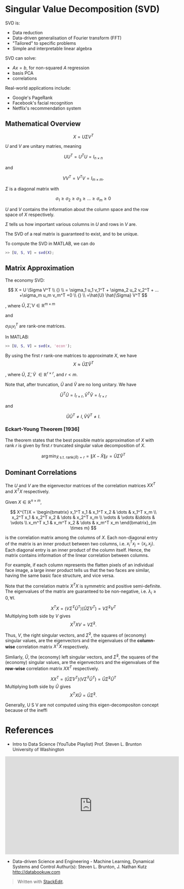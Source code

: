 # Singular Value Decomposition (SVD)


SVD is:

- Data reduction
- Data-driven generalisation of Fourier transform (FFT)
- "Tailored" to specific problems
- Simple and interpretable linear algebra

SVD can solve:

- $Ax=b$, for non-squared $A$ regression
- basis PCA 
- correlations

Real-world applications include:

- Google's PageRank
- Facebook's facial recognition
- Netflix's recommendation system

## Mathematical Overview

$$
X=U \Sigma V^T
$$


$U$ and $V$ are unitary matries, meaning

$$
UU^T = U^TU=I_{n \times n}
$$

and

$$
VV^T = V^T V=I_{m \times m} .
$$

$\Sigma$ is a diagonal matrix with

$$
\sigma_1 \geq \sigma_2 \geq \sigma_3 \geq ... \geq \sigma_m \geq 0
$$

$U$ and $V$ contains the information about the column space and the row space of $X$ respectively. 

$\Sigma$ tells us how important various columns in $U$ and rows in $V$ are.

The SVD of a real matrix is guaranteed to exist, and to be unique.

To compute the SVD in MATLAB, we can do

```matlab
>> [U, S, V] = svd(X);
```

## Matrix Approximation

The economy SVD:

$$
X = U \Sigma V^T \\ {} \\
	= \sigma_1 u_1 v_1^T + \sigma_2 u_2 v_2^T + ... +\sigma_m u_m v_m^T +0 \\ {} \\
	=\hat{U} \hat{\Sigma} V^T
$$

, where $\hat{U}, \hat{\Sigma}, V \in \mathbb{R}^{m \times m}$

and

$\sigma_i u_i v_i^T$ are  rank-one matrices.

In MATLAB:
```matlab
>> [U, S, V] = svd(x, 'econ');
```

By using the first $r$ rank-one matrices to approximate $X$, we have
$$
X \approx \tilde{U} \tilde{\Sigma} \tilde{V}^T
$$

, where $\tilde{U}$,  $\tilde{\Sigma}$,  $\tilde{V}$ $\in \mathbb{R}^{r \times r}$, and $r < m$.

Note that, after truncation, $\tilde{U}$ and $\tilde{V}$ are no long unitary. We have

$$\tilde{U}^T\tilde{U} = I_{r \times r}, \tilde{V}^T\tilde{V} = I_{r \times r}$$

and 

$$\tilde{U}\tilde{U}^T \neq I_{}, \tilde{V} \tilde{V}^T \neq I_{}.$$


### Eckart-Young Theorem [1936]

The theorem states that the best possible matrix approximation of $X$ with rank $r$ is given by first $r$ truncated singular value decomposition of $X$.

$$
\arg \min_{\tilde{X} \text{ s.t. } \text{rank}(\tilde{X}) = r } =\| X -\tilde{X} \| _F = \tilde{U} \tilde{\Sigma} \tilde{V}^T
$$

##  Dominant Correlations

The $U$ and $V$ are the eigenvector matrices of the correlation matrices $XX^T$ and $X^TX$  respectively.

Given $X \in \mathbb{R}^{n \times m}$,

$$
X^{T}X = \begin{bmatrix}  
x_1^T x_1 & x_1^T x_2 & \dots & x_1^T x_m \\  
x_2^T x_1 & x_2^T x_2 & \dots & x_2^T x_m \\
\vdots & \vdots &\ddots & \vdots \\
x_m^T x_1 & x_m^T x_2 & \dots & x_m^T x_m
\end{bmatrix}_{m \times m}
$$

is the correlation matrix among the columns of $X$. Each non-diagonal entry of the matrix is an inner product between two columns, i.e. $x_i^T x_j = \langle x_i, x_j \rangle$. Each diagonal entry is an inner product of the column itself. Hence, the matrix contains information of the linear correlation between columns.

For example, if each column represents the flatten pixels of an individual face image, a large inner product tells us that the two faces are similar, having the same basic face structure, and vice versa.

Note that the correlation matrix $X^T X$ is symmetric and positive semi-definite. The eigenvalues of the matrix are guaranteed to be non-negative, i.e. $\lambda_i \geq 0, \forall I$.

$$
X^T X = (V\hat{\Sigma}^T \hat{U}^T)(\hat{U}\hat{\Sigma}V^T)=V \hat{\Sigma}^2 V^T
$$
Multiplying both side by $V$ gives
$$
X^T X V = V \hat{\Sigma}^2.
$$

Thus, $V$, the right singular vectors, and $\hat{\Sigma}^2$, the squares of (economy) singular values, are the eigenvectors and the eigenvalues of the **column-wise** correlation matrix $X^T X$ respectively. 

Simliarly, $\hat{U}$, the (economy) left singular vectors, and $\hat{\Sigma}^2$, the squares of the (economy) singular values, are the eigenvectors and the eigenvalues of the **row-wise** correlation matrix $X X^T$ respectively. 

$$
 X X^T = (\hat{U}\hat{\Sigma}V^T)(V\hat{\Sigma}^T \hat{U}^T) =\hat{U} \hat{\Sigma}^2 \hat{U}^T
$$
Multiplying both side by $\hat{U}$ gives
$$
X^T X \hat{U} = \hat{U} \hat{\Sigma}^2.
$$

Generally, U S V are not computed using this eigen-decompositon concept because of the ineffi

# References

- Intro to Data Science (YouTube Playlist)
Prof. Steven L. Brunton
University of Washington
<p align="center"><iframe width="560" height="315" src="https://www.youtube.com/embed/videoseries?list=PLMrJAkhIeNNQV7wi9r7Kut8liLFMWQOXn" frameborder="0" allow="accelerometer; autoplay; encrypted-media; gyroscope; picture-in-picture" allowfullscreen></iframe><p>

- Data-driven Science and Engineering - Machine Learning, Dynamical Systems and Control
Authur(s): Steven L. Brunton, J. Nathan Kutz
http://databookuw.com

> Written with [StackEdit](https://stackedit.io/).
<!--stackedit_data:
eyJoaXN0b3J5IjpbLTMyNzUxMDA4OSwtMjEwMzY1MTc4OCw0OT
MzNjM0NzIsLTE5NTk3MTIyNzBdfQ==
-->